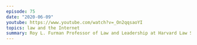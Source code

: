 ```yaml
---
episode: 75
date: "2020-06-09"
youtube: https://www.youtube.com/watch?v=_On2qqsaoYI
topics: law and the Internet
summary: Roy L. Furman Professor of Law and Leadership at Harvard Law School
---
```

